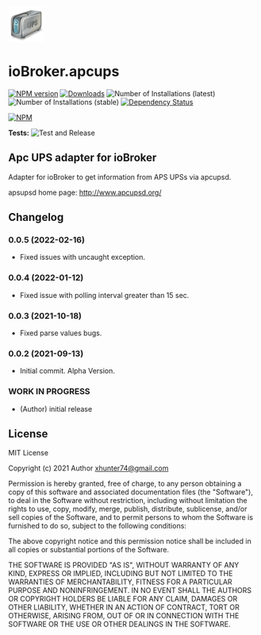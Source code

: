 ![Logo](admin/ups.png)
# ioBroker.apcups

[![NPM version](https://img.shields.io/npm/v/iobroker.apcups.svg)](https://www.npmjs.com/package/iobroker.apcups)
[![Downloads](https://img.shields.io/npm/dm/iobroker.apcups.svg)](https://www.npmjs.com/package/iobroker.apcups)
![Number of Installations (latest)](https://iobroker.live/badges/apcups-installed.svg)
![Number of Installations (stable)](https://iobroker.live/badges/apcups-stable.svg)
[![Dependency Status](https://img.shields.io/david/Author/iobroker.template.svg)](https://david-dm.org/Author/iobroker.template)

[![NPM](https://nodei.co/npm/iobroker.apcups.png?downloads=true)](https://nodei.co/npm/iobroker.apcups/)

**Tests:** ![Test and Release](https://github.com/Author/ioBroker.apcups/workflows/Test%20and%20Release/badge.svg)

## Apc UPS adapter for ioBroker

Adapter for ioBroker to get information from APS UPSs via apcupsd.

apsupsd home page: http://www.apcupsd.org/

## Changelog

### 0.0.5 (2022-02-16)
 - Fixed issues with uncaught exception.
### 0.0.4 (2022-01-12)
 - Fixed issue with polling interval greater than 15 sec.
### 0.0.3 (2021-10-18)
 - Fixed parse values bugs.
### 0.0.2 (2021-09-13)
 - Initial commit. Alpha Version. 

### **WORK IN PROGRESS**
* (Author) initial release

## License
MIT License

Copyright (c) 2021 Author <xhunter74@gmail.com>

Permission is hereby granted, free of charge, to any person obtaining a copy
of this software and associated documentation files (the "Software"), to deal
in the Software without restriction, including without limitation the rights
to use, copy, modify, merge, publish, distribute, sublicense, and/or sell
copies of the Software, and to permit persons to whom the Software is
furnished to do so, subject to the following conditions:

The above copyright notice and this permission notice shall be included in all
copies or substantial portions of the Software.

THE SOFTWARE IS PROVIDED "AS IS", WITHOUT WARRANTY OF ANY KIND, EXPRESS OR
IMPLIED, INCLUDING BUT NOT LIMITED TO THE WARRANTIES OF MERCHANTABILITY,
FITNESS FOR A PARTICULAR PURPOSE AND NONINFRINGEMENT. IN NO EVENT SHALL THE
AUTHORS OR COPYRIGHT HOLDERS BE LIABLE FOR ANY CLAIM, DAMAGES OR OTHER
LIABILITY, WHETHER IN AN ACTION OF CONTRACT, TORT OR OTHERWISE, ARISING FROM,
OUT OF OR IN CONNECTION WITH THE SOFTWARE OR THE USE OR OTHER DEALINGS IN THE
SOFTWARE.